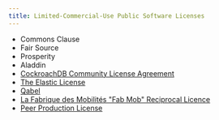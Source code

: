 ```yaml
---
title: Limited-Commercial-Use Public Software Licenses
---
```

- Commons Clause
- Fair Source
- Prosperity
- Aladdin
- [CockroachDB Community License Agreement](https://www.cockroachlabs.com/cockroachdb-community-license/)
- [The Elastic License](https://github.com/elastic/elasticsearch/blob/0d8aa7527e242fbda9d84867ab8bc955758eebce/licenses/ELASTIC-LICENSE.txt)
- [Qabel](https://github.com/Qabel/qabel-desktop/blob/master/LICENSE)
- [La Fabrique des Mobilités "Fab Mob" Reciprocal Licence](http://wiki.p2pfoundation.net/Fab_Mob_Reciprocal_License_for_the_Legal_Contractualisation_of_Commons#APPENDIX_II:_LA_FABRIQUE_DES_MOBILIT.C3.89S_RECIPROCAL_LICENCE)
- [Peer Production License](http://wiki.p2pfoundation.net/Peer_Production_License#LICENSE)
